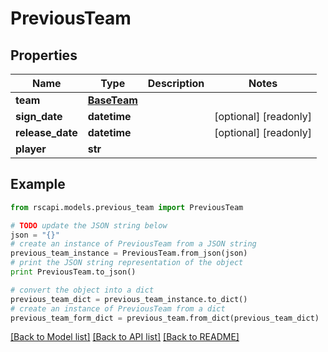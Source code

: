 # PreviousTeam


## Properties
Name | Type | Description | Notes
------------ | ------------- | ------------- | -------------
**team** | [**BaseTeam**](BaseTeam.md) |  | 
**sign_date** | **datetime** |  | [optional] [readonly] 
**release_date** | **datetime** |  | [optional] [readonly] 
**player** | **str** |  | 

## Example

```python
from rscapi.models.previous_team import PreviousTeam

# TODO update the JSON string below
json = "{}"
# create an instance of PreviousTeam from a JSON string
previous_team_instance = PreviousTeam.from_json(json)
# print the JSON string representation of the object
print PreviousTeam.to_json()

# convert the object into a dict
previous_team_dict = previous_team_instance.to_dict()
# create an instance of PreviousTeam from a dict
previous_team_form_dict = previous_team.from_dict(previous_team_dict)
```
[[Back to Model list]](../README.md#documentation-for-models) [[Back to API list]](../README.md#documentation-for-api-endpoints) [[Back to README]](../README.md)


